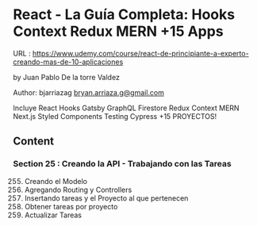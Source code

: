 # React - La Guía Completa: Hooks Context Redux MERN +15 Apps

URL : https://www.udemy.com/course/react-de-principiante-a-experto-creando-mas-de-10-aplicaciones

by Juan Pablo De la torre Valdez

Author: bjarriazag <bryan.arriaza.g@gmail.com>

Incluye React Hooks Gatsby GraphQL Firestore Redux Context MERN Next.js Styled Components Testing Cypress +15 PROYECTOS!

## Content

### Section 25 : Creando la API - Trabajando con las Tareas

255. Creando el Modelo
256. Agregando Routing y Controllers
257. Insertando tareas y el Proyecto al que pertenecen
258. Obtener tareas por proyecto
259. Actualizar Tareas
